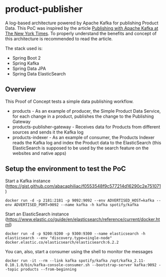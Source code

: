# product-publisher

A log-based architecture powered by Apache Kafka for publishing Product Data. This PoC was inspired by the article [Publishing with Apache Kafka at The New York Times](https://www.confluent.io/blog/publishing-apache-kafka-new-york-times/). To properly understand the benefits and concept of this architecture is recommended to read the article.

The stack used is:

* Spring Boot 2
* Spring Kafka 
* Spring Data JPA
* Spring Data ElasticSearch

## Overview

This Proof of Concept tests a simple data publishing workflow.

* products - As an example of producer, the Simple Product Data Service, for each change in a product, publishes the change to the Publishing Gateway
* products-publisher-gateway - Receives data for Products from different sources and sends it the Kafka log
* products-indexer - As an example of consumer, the Products Indexer reads the Kafka log and index the Product data to the ElasticSearch (this ElasticSearch is supposed to be used by the search feature on the websites and native apps)

## Setup the environment to test the PoC

Start a Kafka instance (https://gist.github.com/abacaphiliac/f0553548f9c577214d16290c2e751071)
```shell
docker run -d -p 2181:2181 -p 9092:9092 --env ADVERTISED_HOST=kafka --env ADVERTISED_PORT=9092 --name kafka -h kafka spotify/kafka
```

Start an ElasticSearch instance (https://www.elastic.co/guide/en/elasticsearch/reference/current/docker.html)
```shell
docker run -d -p 9200:9200 -p 9300:9300 --name elasticsearch -h elasticsearch --env "discovery.type=single-node" docker.elastic.co/elasticsearch/elasticsearch:6.2.2
```

You can, also, start a consumer using the shell to monitor the messages
```shell
docker run -it --rm --link kafka spotify/kafka /opt/kafka_2.11-0.10.1.0/bin/kafka-console-consumer.sh --bootstrap-server kafka:9092 --topic products --from-beginning
```
